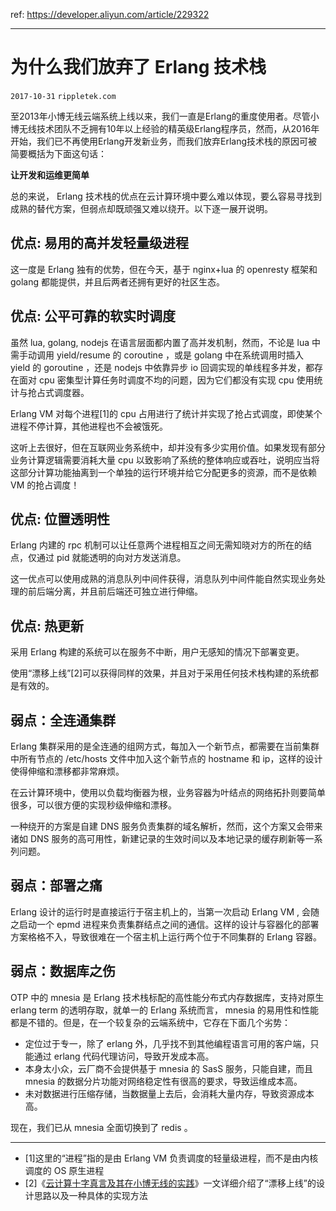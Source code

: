 ref: https://developer.aliyun.com/article/229322

----

# 为什么我们放弃了 Erlang 技术栈

`2017-10-31` `rippletek.com`

至2013年小博无线云端系统上线以来，我们一直是Erlang的重度使用者。尽管小博无线技术团队不乏拥有10年以上经验的精英级Erlang程序员，然而，从2016年开始，我们已不再使用Erlang开发新业务，而我们放弃Erlang技术栈的原因可被简要概括为下面这句话：

**让开发和运维更简单**

总的来说， Erlang 技术栈的优点在云计算环境中要么难以体现，要么容易寻找到成熟的替代方案，但弱点却既顽强又难以绕开。以下逐一展开说明。

## 优点: 易用的高并发轻量级进程

这一度是 Erlang 独有的优势，但在今天，基于 nginx+lua 的 openresty 框架和 golang 都能提供，并且后两者还拥有更好的社区生态。

## 优点: 公平可靠的软实时调度

虽然 lua, golang, nodejs 在语言层面都内置了高并发机制，然而，不论是 lua 中需手动调用 yield/resume 的 coroutine ，或是 golang 中在系统调用时插入 yield 的 goroutine ，还是 nodejs 中依靠异步 io 回调实现的单线程多并发，都存在面对 cpu 密集型计算任务时调度不均的问题，因为它们都没有实现 cpu 使用统计与抢占式调度器。

Erlang VM 对每个进程[1]的 cpu 占用进行了统计并实现了抢占式调度，即使某个进程不停计算，其他进程也不会被饿死。

这听上去很好，但在互联网业务系统中，却并没有多少实用价值。如果发现有部分业务计算逻辑需要消耗大量 cpu 以致影响了系统的整体响应或吞吐，说明应当将这部分计算功能抽离到一个单独的运行环境并给它分配更多的资源，而不是依赖 VM 的抢占调度！

## 优点: 位置透明性

Erlang 内建的 rpc 机制可以让任意两个进程相互之间无需知晓对方的所在的结点，仅通过 pid 就能透明的向对方发送消息。

这一优点可以使用成熟的消息队列中间件获得，消息队列中间件能自然实现业务处理的前后端分离，并且前后端还可独立进行伸缩。

## 优点: 热更新

采用 Erlang 构建的系统可以在服务不中断，用户无感知的情况下部署变更。

使用“漂移上线”[2]可以获得同样的效果，并且对于采用任何技术栈构建的系统都是有效的。

## 弱点：全连通集群

Erlang 集群采用的是全连通的组网方式，每加入一个新节点，都需要在当前集群中所有节点的 /etc/hosts 文件中加入这个新节点的 hostname 和 ip，这样的设计使得伸缩和漂移都非常麻烦。

在云计算环境中，使用以负载均衡器为根，业务容器为叶结点的网络拓扑则要简单很多，可以很方便的实现秒级伸缩和漂移。

一种绕开的方案是自建 DNS 服务负责集群的域名解析，然而，这个方案又会带来诸如 DNS 服务的高可用性，新建记录的生效时间以及本地记录的缓存刷新等一系列问题。

## 弱点：部署之痛

Erlang 设计的运行时是直接运行于宿主机上的，当第一次启动 Erlang VM , 会随之启动一个 epmd 进程来负责集群结点之间的通信。这样的设计与容器化的部署方案格格不入，导致很难在一个宿主机上运行两个位于不同集群的 Erlang 容器。

## 弱点：数据库之伤

OTP 中的 mnesia 是 Erlang 技术栈标配的高性能分布式内存数据库，支持对原生 erlang term 的透明存取，就单一的 Erlang 系统而言， mnesia 的易用性和性能都是不错的。但是，在一个较复杂的云端系统中，它存在下面几个劣势：

- 定位过于专一，除了 erlang 外，几乎找不到其他编程语言可用的客户端，只能通过 erlang 代码代理访问，导致开发成本高。
- 本身太小众，云厂商不会提供基于 mnesia 的 SasS 服务，只能自建，而且 mnesia 的数据分片功能对网络稳定性有很高的要求，导致运维成本高。
- 未对数据进行压缩存储，当数据量上去后，会消耗大量内存，导致资源成本高。

现在，我们已从 mnesia 全面切换到了 redis 。

---

- [1]这里的“进程”指的是由 Erlang VM 负责调度的轻量级进程，而不是由内核调度的 OS 原生进程
- [2]《[云计算十字真言及其在小博无线的实践](https://yq.aliyun.com/articles/62686)》一文详细介绍了“漂移上线”的设计思路以及一种具体的实现方法

